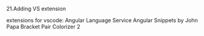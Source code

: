 21.Adding VS extension

extensions for vscode:
Angular Language Service
Angular Snippets by John Papa
Bracket Pair Colorizer 2
